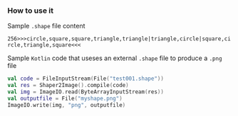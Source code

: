 ### How to use it

Sample `.shape` file content

```256>>>circle,square,square,triangle,triangle|triangle,circle|square,circle,triangle,square<<<```

Sample `Kotlin` code that useses an external `.shape` file to produce a `.png` file

```kotlin
val code = FileInputStream(File("test001.shape"))
val res = Shaper2Image().compile(code)
val img = ImageIO.read(ByteArrayInputStream(res))
val outputfile = File("myshape.png")
ImageIO.write(img, "png", outputfile)
```